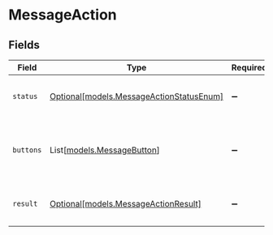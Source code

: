 # MessageAction


## Fields

| Field                                                                            | Type                                                                             | Required                                                                         | Description                                                                      |
| -------------------------------------------------------------------------------- | -------------------------------------------------------------------------------- | -------------------------------------------------------------------------------- | -------------------------------------------------------------------------------- |
| `status`                                                                         | [Optional[models.MessageActionStatusEnum]](../models/messageactionstatusenum.md) | :heavy_minus_sign:                                                               | Status of the message action                                                     |
| `buttons`                                                                        | List[[models.MessageButton](../models/messagebutton.md)]                         | :heavy_minus_sign:                                                               | List of buttons associated with the message action                               |
| `result`                                                                         | [Optional[models.MessageActionResult]](../models/messageactionresult.md)         | :heavy_minus_sign:                                                               | Result of the message action                                                     |
